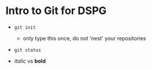 # Intro to Git for DSPG

- `git init`
	- only type this once, do not 'nest' your repositories
- `git status`

- *italic* vs **bold**
